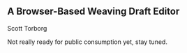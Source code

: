 A Browser-Based Weaving Draft Editor
------------------------------------

Scott Torborg

Not really ready for public consumption yet, stay tuned.
